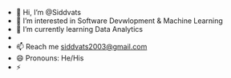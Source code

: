 - 👋 Hi, I’m @Siddvats
- 👀 I’m interested in Software Devwlopment & Machine Learning
- 🌱 I’m currently learning Data Analytics
- 
- 📫 Reach me siddvats2003@gmail.com
- 😄 Pronouns: He/His
- ⚡

<!---
Siddvats/Siddvats is a ✨ special ✨ repository because its `README.md` (this file) appears on your GitHub profile.
You can click the Preview link to take a look at your changes.
--->
